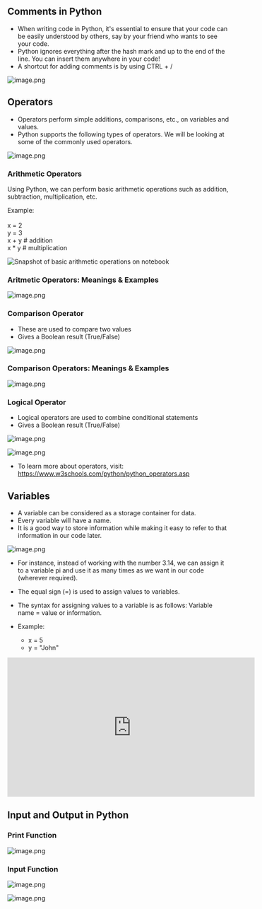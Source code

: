## Comments in Python

* When writing code in Python, it's essential to ensure that your code can be easily understood by others, say by your friend who wants to see your code.
* Python ignores everything after the hash mark and up to the end of the line. You can insert them anywhere in your code!
* A shortcut for adding comments is by using CTRL + /






![image.png](https://dphi-live.s3.amazonaws.com/media_uploads/image_dbaf3fdc22e0406c89de6cd16686975f.png)




## Operators

* Operators perform simple additions, comparisons, etc., on variables and values.
* Python supports the following types of operators. We will be looking at some of the commonly used operators. 








![image.png](https://dphi-live.s3.amazonaws.com/media_uploads/image_b17068aa56274bcda2ed0b51718edcfc.png)






### Arithmetic Operators

Using Python, we can perform basic arithmetic operations such as addition, subtraction, multiplication, etc.

Example:\
\
x = 2\
y = 3\
x +  y # addition\
x \* y  # multiplication





![Snapshot of basic arithmetic operations on notebook](https://dphi-live.s3.amazonaws.com/media_uploads/image_54b7816bcb134626824828be1c32bb25.png)




### Aritmetic Operators: Meanings & Examples









![image.png](https://dphi-live.s3.amazonaws.com/media_uploads/image_cd7745922ce34255a3989bd0867f1af0.png)







### Comparison Operator

* These are used to compare two values
* Gives a Boolean result (True/False)










![image.png](https://dphi-live.s3.amazonaws.com/media_uploads/image_04182e5a65504239b6989b2bd387a2aa.png)











### Comparison Operators: Meanings & Examples








![image.png](https://dphi-live.s3.amazonaws.com/media_uploads/image_8055279765c442dd9aae62d7a886b065.png)




### Logical Operator

* Logical operators are used to combine conditional statements
* Gives a Boolean result (True/False)







![image.png](https://dphi-live.s3.amazonaws.com/media_uploads/image_fa30ccd13cc64f66a0fd323f95911470.png)









![image.png](https://dphi-live.s3.amazonaws.com/media_uploads/image_b74cdcaeb9b74f87bab25a8241f28bc1.png)



* To learn more about operators, visit:  
https://www.w3schools.com/python/python_operators.asp

## Variables

* A variable can be considered as a storage container for data.
* Every variable will have a name.
* It is a good way to store information while making it easy to refer to that information in our code later. 







![image.png](https://dphi-live.s3.amazonaws.com/media_uploads/image_2b1966bb7f86426d889d2acf030761ec.png)







* For instance, instead of working with the number 3.14, we can assign it to a variable pi and use it as many times as we want in our code (wherever required).

* The equal sign (=) is used to assign values to variables.

* The syntax for assigning values to a variable is as follows: Variable name = value or information.

* Example: 
  * x = 5 
  * y = "John"












<iframe width="560" height="315" src="https://www.youtube.com/embed/OH86oLzVzzw" title="YouTube video player" frameborder="0" allow="accelerometer; autoplay; clipboard-write; encrypted-media; gyroscope; picture-in-picture" allowfullscreen></iframe>








## Input and Output in Python

### Print Function





![image.png](https://dphi-live.s3.amazonaws.com/media_uploads/image_2ab5fcd874ba460ea61f7ea85ec323dd.png)





### Input Function







![image.png](https://dphi-live.s3.amazonaws.com/media_uploads/image_0d5a7f644bc84411a98ac2b9f7f835d7.png)







![image.png](https://dphi-live.s3.amazonaws.com/media_uploads/image_c87d8387cf904180afdd18cf3073d994.png)